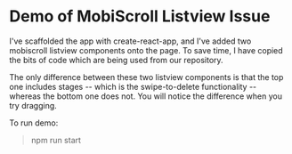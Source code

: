 # Demo of MobiScroll Listview Issue

I've scaffolded the app with create-react-app, and I've added two mobiscroll listview components onto the page.  To save time, I have copied the bits of code which are being used from our repository.

The only difference between these two listview components is that the top one includes stages -- which is the swipe-to-delete functionality -- whereas the bottom one does not.  You will notice the difference when you try dragging.

To run demo:

> npm run start
